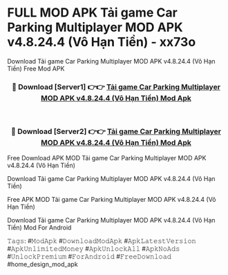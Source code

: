 # FULL MOD APK Tải game Car Parking Multiplayer MOD APK v4.8.24.4 (Vô Hạn Tiền) - xx73o
Download Tải game Car Parking Multiplayer MOD APK v4.8.24.4 (Vô Hạn Tiền) Free Mod APK

<div align="center">
<h3>🔴 Download [Server1] 👉👉 <a href="https://apk-comot.site?title=Tải_game_Car_Parking_Multiplayer_MOD_APK_v4.8.24.4_(Vô_Hạn_Tiền)">Tải game Car Parking Multiplayer MOD APK v4.8.24.4 (Vô Hạn Tiền) Mod Apk</a></h3><br>

<h3>🔴 Download [Server2] 👉👉 <a href="https://apk-comot.site?title=Tải_game_Car_Parking_Multiplayer_MOD_APK_v4.8.24.4_(Vô_Hạn_Tiền)">Tải game Car Parking Multiplayer MOD APK v4.8.24.4 (Vô Hạn Tiền) Mod Apk</a></h3>
</div>


Free Download APK MOD Tải game Car Parking Multiplayer MOD APK v4.8.24.4 (Vô Hạn Tiền)

Download Tải game Car Parking Multiplayer MOD APK v4.8.24.4 (Vô Hạn Tiền) 

Free APK MOD Tải game Car Parking Multiplayer MOD APK v4.8.24.4 (Vô Hạn Tiền) 

Download Tải game Car Parking Multiplayer MOD APK v4.8.24.4 (Vô Hạn Tiền) Mod For Android

𝚃𝚊𝚐𝚜: #𝙼𝚘𝚍𝙰𝚙𝚔 #𝙳𝚘𝚠𝚗𝚕𝚘𝚊𝚍𝙼𝚘𝚍𝙰𝚙𝚔 #𝙰𝚙𝚔𝙻𝚊𝚝𝚎𝚜𝚝𝚅𝚎𝚛𝚜𝚒𝚘𝚗 #𝙰𝚙𝚔𝚄𝚗𝚕𝚒𝚖𝚒𝚝𝚎𝚍𝙼𝚘𝚗𝚎𝚢 #𝙰𝚙𝚔𝚄𝚗𝚕𝚘𝚌𝚔𝙰𝚕𝚕 #𝙰𝚙𝚔𝙽𝚘𝙰𝚍𝚜 #𝚄𝚗𝚕𝚘𝚌𝚔𝙿𝚛𝚎𝚖𝚒𝚞𝚖 #𝙵𝚘𝚛𝙰𝚗𝚍𝚛𝚘𝚒𝚍 #𝙵𝚛𝚎𝚎𝙳𝚘𝚠𝚗𝚕𝚘𝚊𝚍 #home_design_mod_apk
